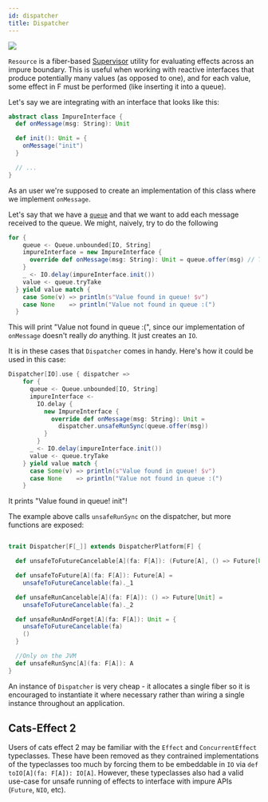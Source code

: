 ```yaml
---
id: dispatcher
title: Dispatcher
---
```


![](assets/dispatcher.jpeg)

`Resource` is a fiber-based [Supervisor](https://typelevel.org/cats-effect/docs/std/supervisor) utility for evaluating effects across an impure boundary. 
This is useful when working with reactive interfaces that produce potentially many values (as opposed to one), and for each value, some effect 
in F must be performed (like inserting it into a queue).

Let's say we are integrating with an interface that looks like this:

```scala
abstract class ImpureInterface {
  def onMessage(msg: String): Unit

  def init(): Unit = {
    onMessage("init")
  }

  // ...
}
```

As an user we're supposed to create an implementation of this class where we implement `onMessage`.

Let's say that we have a [`queue`](https://typelevel.org/cats-effect/docs/std/queue) and that we want to add each message received to the queue. We might,
naively, try to do the following

```scala
for {
    queue <- Queue.unbounded[IO, String]
    impureInterface = new ImpureInterface {
      override def onMessage(msg: String): Unit = queue.offer(msg) // This returns an IO, so nothing really happens!
    }
    _ <- IO.delay(impureInterface.init())
    value <- queue.tryTake
  } yield value match {
    case Some(v) => println(s"Value found in queue! $v")
    case None    => println("Value not found in queue :(")
  }
```

This will print "Value not found in queue :(", since our implementation of `onMessage` 
doesn't really *do* anything. It just creates an `IO`. 

It is in these cases that `Dispatcher` comes in handy. Here's how it could be used in this case:

```scala
Dispatcher[IO].use { dispatcher =>
    for {
      queue <- Queue.unbounded[IO, String]
      impureInterface <-
        IO.delay {
          new ImpureInterface {
            override def onMessage(msg: String): Unit =
              dispatcher.unsafeRunSync(queue.offer(msg))
          }
        }
      _ <- IO.delay(impureInterface.init())
      value <- queue.tryTake
    } yield value match {
      case Some(v) => println(s"Value found in queue! $v")
      case None    => println("Value not found in queue :(")
    }
```

It prints "Value found in queue! init"!

The example above calls `unsafeRunSync` on the dispatcher, but more functions are exposed:

```scala

trait Dispatcher[F[_]] extends DispatcherPlatform[F] {

  def unsafeToFutureCancelable[A](fa: F[A]): (Future[A], () => Future[Unit])

  def unsafeToFuture[A](fa: F[A]): Future[A] =
    unsafeToFutureCancelable(fa)._1

  def unsafeRunCancelable[A](fa: F[A]): () => Future[Unit] =
    unsafeToFutureCancelable(fa)._2

  def unsafeRunAndForget[A](fa: F[A]): Unit = {
    unsafeToFutureCancelable(fa)
    ()
  }

  //Only on the JVM
  def unsafeRunSync[A](fa: F[A]): A
}
```

An instance of `Dispatcher` is very cheap - it allocates a single fiber so it
is encouraged to instantiate it where necessary rather than wiring
a single instance throughout an application.


## Cats-Effect 2

Users of cats effect 2 may be familiar with the `Effect` and `ConcurrentEffect`
typeclasses. These have been removed as they contrained implementations of the
typeclasses too much by forcing them to be embeddable in `IO` via `def
toIO[A](fa: F[A]): IO[A]`. However, these typeclasses also had a valid use-case
for unsafe running of effects to interface with impure APIs (`Future`, `NIO`,
etc).
